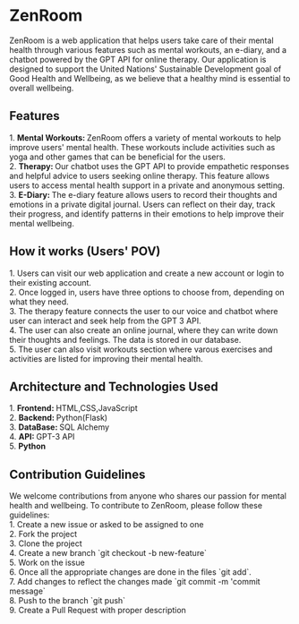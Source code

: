 <h1>ZenRoom</h1>
ZenRoom is a web application that helps users take care of their mental health through various features such as mental workouts, an e-diary, and a chatbot powered by the GPT API for online therapy. Our application is designed to support the United Nations' Sustainable Development goal of Good Health and Wellbeing, as we believe that a healthy mind is essential to overall wellbeing.
<h2>Features</h2>
1. <b>Mental Workouts: </b> 
ZenRoom offers a variety of mental workouts to help improve users' mental health. These workouts include activities such as yoga and other games that can be beneficial for the users. </br>
2. <b>Therapy: </b>
Our chatbot uses the GPT API to provide empathetic responses and helpful advice to users seeking online therapy. This feature allows users to access mental health support in a private and anonymous setting.</br>
3. <b>E-Diary: </b>
The e-diary feature allows users to record their thoughts and emotions in a private digital journal. Users can reflect on their day, track their progress, and identify patterns in their emotions to help improve their mental wellbeing.</br>
<h2>How it works (Users' POV)</h2>
1. Users can visit our web application and create a new account or login to their existing account.</br>
2. Once logged in, users have three options to choose from, depending on what they need.</br>
3. The therapy feature connects the user to our voice and chatbot where user can interact and seek help from the GPT 3 API.</br>
4. The user can also create an online journal, where they can write down their thoughts and feelings. The data is stored in our database.</br>
5. The user can also visit workouts section where varous exercises and activities are listed for improving their mental health.</br>
<h2>Architecture and Technologies Used</h2>
1. <b>Frontend: </b>HTML,CSS,JavaScript</br>
2. <b>Backend: </b>Python(Flask)</br>
3. <b>DataBase: </b>SQL Alchemy</br>
4. <b>API: </b>GPT-3 API</br>
5. <b>Python</b>
<h2>Contribution Guidelines</h2>
We welcome contributions from anyone who shares our passion for mental health and wellbeing. To contribute to ZenRoom, please follow these guidelines: </br>
1. Create a new issue or asked to be assigned to one</br>
2. Fork the project</br>
3. Clone the project</br>
4. Create a new branch `git checkout -b new-feature`</br>
5. Work on the issue</br>
6. Once all the appropriate changes are done in the files `git add`.</br>
7. Add changes to reflect the changes made `git commit -m 'commit message`</br>
8. Push to the branch `git push`</br>
9. Create a Pull Request with proper description</br>
